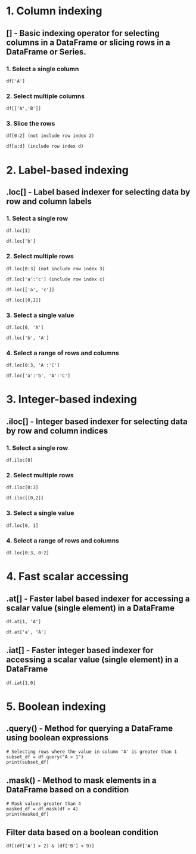 # 1. Column indexing

## [] -  Basic indexing operator for selecting columns in a DataFrame or slicing rows in a DataFrame or Series.

### 1. Select a single column

    df['A']

### 2. Select multiple columns

    df[['A','B']]

### 3. Slice the rows

    df[0:2] (not include row index 2)
    
    df[a:d] (include row index d)

# 2. Label-based indexing

## .loc[] - Label based indexer for selecting data by row and column labels

### 1. Select a single row

    df.loc[1]
    
    df.loc['b']
    
### 2. Select multiple rows

    df.loc[0:3] (not include row index 3)
    
    df.loc['a':'c'] (include row index c)
    
    df.loc[['a', 'c']]
  
    df.loc[[0,2]]
    
### 3. Select a single value

    df.loc[0, 'A']

    df.loc['b', 'A']
    
### 4. Select a range of rows and columns

    df.loc[0:3, 'A':'C']
    
    df.loc['a':'b', 'A':'C']

# 3. Integer-based indexing

## .iloc[] - Integer based indexer for selecting data by row and column indices

### 1. Select a single row

    df.iloc[0]
    
### 2. Select multiple rows

    df.iloc[0:3]
    
    df.iloc[[0,2]]
    
### 3. Select a single value

    df.loc[0, 1]
    
### 4. Select a range of rows and columns

    df.loc[0:3, 0:2]

# 4. Fast scalar accessing
    
## .at[] - Faster label based indexer for accessing a scalar value (single element) in a DataFrame

    df.at[1, 'A']

    df.at['a', 'A']
    
## .iat[] - Faster integer based indexer for accessing a scalar value (single element) in a DataFrame

    df.iat[1,0]


# 5. Boolean indexing

## .query() - Method for querying a DataFrame using boolean expressions

    # Selecting rows where the value in column 'A' is greater than 1
    subset_df = df.query("A > 1")
    print(subset_df)

## .mask() - Method to mask elements in a DataFrame based on a condition

    # Mask values greater than 4
    masked_df = df.mask(df > 4)
    print(masked_df)

## Filter data based on a boolean condition 

    df[(df['A'] > 2) & (df['B'] < 9)]







